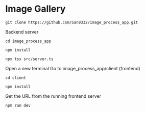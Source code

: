 # Image Gallery
```setup
git clone https://github.com/San9332/image_process_app.git
```
Backend server
```setup
cd image_process_app
```
```setup
npm install
```
```setup
npx tsx src/server.ts
```
Open a new terminal
Go to image_process_app/client (frontend)
```setup
cd client
```
```setup
npm install
```

Get the URL from the running frontend server

```setup
npm run dev
```

